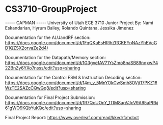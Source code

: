 # CS3710-GroupProject

----- CAPMAN -----
University of Utah ECE 3710 Junior Project
By: Nami Eskandarian, Hyrum Bailey, Rolando Quintana, Jessika Jimenez 


Documentation for the ALUandRF section: https://docs.google.com/document/d/1FqQKaEsHRIhZRCKEYpNAzYhEVcGD1QZSX2orvaZe2d4/

Documentation for the Datapath/Memory section: https://docs.google.com/document/d/1G3gvefAV71YsZmo8naSB89nqxwP42ZBnZy6YXo7nsss/edit?usp=sharing 

Documentation for the Control FSM & Instruction Decoding section: https://docs.google.com/document/d/14m_y_5MnYOkCwSmh8OVjt17PKZ16WzTE2SAZcOQwGq8/edit?usp=sharing

Documentation for Final Project Submission: https://docs.google.com/document/d/1R7QoUOnY_1TIM8aqVJcV9A65aPRkj61gWO9KQbYuKQc/edit?usp=sharing

Final Project Report: https://www.overleaf.com/read/kkvdrfxhcbct 
